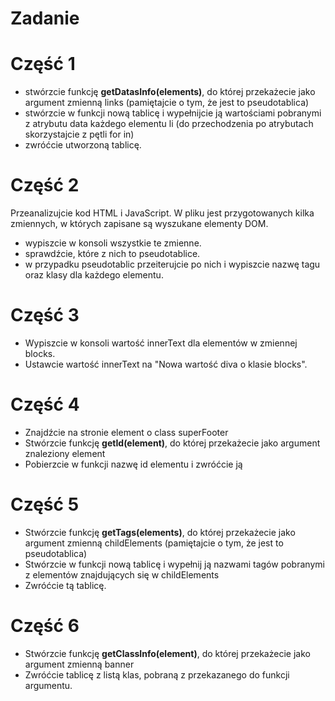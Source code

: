 # Zadanie


# Część 1
- stwórzcie funkcję **getDatasInfo(elements)**, do której przekażecie jako argument zmienną links (pamiętajcie o tym, że jest to pseudotablica)
- stwórzcie w funkcji nową tablicę i wypełnijcie ją wartościami pobranymi z atrybutu data każdego elementu li (do przechodzenia po atrybutach skorzystajcie z pętli for in)
- zwróćcie utworzoną tablicę.

# Część 2
Przeanalizujcie kod HTML i JavaScript.
W pliku jest przygotowanych kilka zmiennych, w których zapisane są wyszukane elementy DOM.
- wypiszcie w konsoli wszystkie te zmienne.
- sprawdźcie, które z nich to pseudotablice.
- w przypadku pseudotablic przeiterujcie po nich i wypiszcie nazwę tagu oraz klasy dla każdego elementu.

# Część 3
- Wypiszcie w konsoli wartość innerText dla elementów w zmiennej blocks.
- Ustawcie wartość innerText na "Nowa wartość diva o klasie blocks".

# Część 4
- Znajdźcie na stronie element o class superFooter
- Stwórzcie funkcję **getId(element)**, do której przekażecie jako argument znaleziony element
- Pobierzcie w funkcji nazwę id elementu i zwróćcie ją

# Część 5
- Stwórzcie funkcję **getTags(elements)**, do której przekażecie jako argument zmienną childElements (pamiętajcie o tym, że jest to pseudotablica)
- Stwórzcie w funkcji nową tablicę i wypełnij ją nazwami tagów pobranymi z elementów znajdujących się w childElements
- Zwróćcie tą tablicę.

# Część 6
- Stwórzcie funkcję **getClassInfo(element)**, do której przekażecie jako argument zmienną banner
- Zwróćcie tablicę z listą klas, pobraną z przekazanego do funkcji argumentu.

